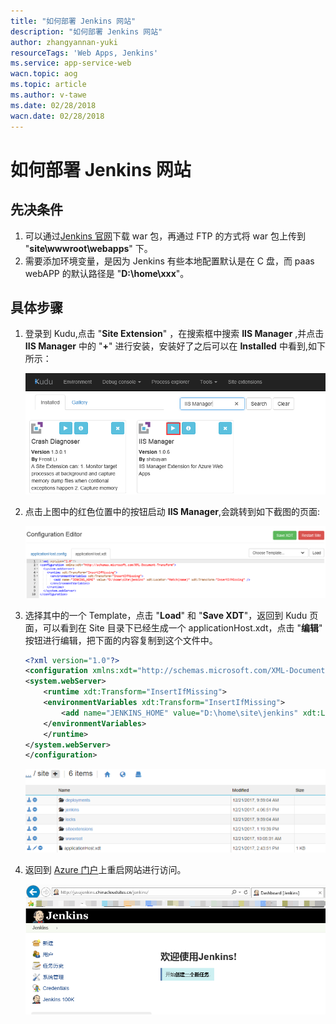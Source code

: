 ```yaml
---
title: "如何部署 Jenkins 网站"
description: "如何部署 Jenkins 网站"
author: zhangyannan-yuki
resourceTags: 'Web Apps, Jenkins'
ms.service: app-service-web
wacn.topic: aog
ms.topic: article
ms.author: v-tawe
ms.date: 02/28/2018
wacn.date: 02/28/2018
---
```


# 如何部署 Jenkins 网站

## 先决条件

1. 可以通过[Jenkins 官网](https://jenkins.io/download/)下载 war 包，再通过 FTP 的方式将 war 包上传到 "**site\wwwroot\webapps**" 下。
2. 需要添加环境变量，是因为 Jenkins 有些本地配置默认是在 C 盘，而 paas webAPP 的默认路径是 "**D:\home\xxx**"。

## 具体步骤

1. 登录到 Kudu,点击 "**Site Extension**" ，在搜索框中搜索 **IIS Manager** ,并点击 **IIS Manager** 中的 "**+**" 进行安装，安装好了之后可以在 **Installed** 中看到,如下所示：

    ![01](media/aog-app-service-web-howto-deploy-jenkins/01.png)

2. 点击上图中的红色位置中的按钮启动 **IIS Manager**,会跳转到如下截图的页面:

    ![02](media/aog-app-service-web-howto-deploy-jenkins/02.png)

3. 选择其中的一个 Template，点击 "**Load**" 和 "**Save XDT**"，返回到 Kudu 页面，可以看到在 Site 目录下已经生成一个 applicationHost.xdt，点击 "**编辑**" 按钮进行编辑，把下面的内容复制到这个文件中。

    ```xml
    <?xml version="1.0"?>
    <configuration xmlns:xdt="http://schemas.microsoft.com/XML-Document-Transform">
    <system.webServer>
        <runtime xdt:Transform="InsertIfMissing">
        <environmentVariables xdt:Transform="InsertIfMissing">
            <add name="JENKINS_HOME" value="D:\home\site\jenkins" xdt:Locator="Match(name)" xdt:Transform="InsertIfMissing" />
        </environmentVariables>
        </runtime>
    </system.webServer>
    </configuration>
    ```

    ![03](media/aog-app-service-web-howto-deploy-jenkins/03.png)

4. 返回到 [Azure 门户](https://portal.azure.cn)上重启网站进行访问。

    ![04](media/aog-app-service-web-howto-deploy-jenkins/04.png)